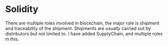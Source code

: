 # Solidity

There are multiple roles involved in blockchain, the major role is shipment and traceability of the shipment. Shipments are usually carried out by distributors but not limited to. I have added SupplyChain, and multiple roles in this.


